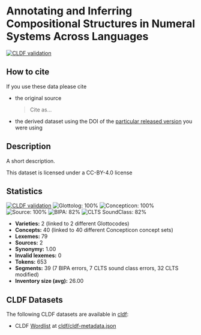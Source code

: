 # Annotating and Inferring Compositional Structures in Numeral Systems Across Languages

[![CLDF validation](https://github.com/calc-project/numeralpacs/workflows/CLDF-validation/badge.svg)](https://github.com/calc-project/numeralpacs/actions?query=workflow%3ACLDF-validation)

## How to cite

If you use these data please cite
- the original source
  > Cite as...
- the derived dataset using the DOI of the [particular released version](../../releases/) you were using

## Description


A short description.

This dataset is licensed under a CC-BY-4.0 license

## Statistics


[![CLDF validation](https://github.com/calc-project/numeralpacs/workflows/CLDF-validation/badge.svg)](https://github.com/calc-project/numeralpacs/actions?query=workflow%3ACLDF-validation)
![Glottolog: 100%](https://img.shields.io/badge/Glottolog-100%25-brightgreen.svg "Glottolog: 100%")
![Concepticon: 100%](https://img.shields.io/badge/Concepticon-100%25-brightgreen.svg "Concepticon: 100%")
![Source: 100%](https://img.shields.io/badge/Source-100%25-brightgreen.svg "Source: 100%")
![BIPA: 82%](https://img.shields.io/badge/BIPA-82%25-yellowgreen.svg "BIPA: 82%")
![CLTS SoundClass: 82%](https://img.shields.io/badge/CLTS%20SoundClass-82%25-yellowgreen.svg "CLTS SoundClass: 82%")

- **Varieties:** 2 (linked to 2 different Glottocodes)
- **Concepts:** 40 (linked to 40 different Concepticon concept sets)
- **Lexemes:** 79
- **Sources:** 2
- **Synonymy:** 1.00
- **Invalid lexemes:** 0
- **Tokens:** 653
- **Segments:** 39 (7 BIPA errors, 7 CLTS sound class errors, 32 CLTS modified)
- **Inventory size (avg):** 26.00

## CLDF Datasets

The following CLDF datasets are available in [cldf](cldf):

- CLDF [Wordlist](https://github.com/cldf/cldf/tree/master/modules/Wordlist) at [cldf/cldf-metadata.json](cldf/cldf-metadata.json)